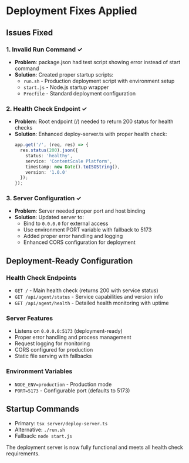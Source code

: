 # Deployment Fixes Applied

## Issues Fixed

### 1. Invalid Run Command ✓
- **Problem**: package.json had test script showing error instead of start command
- **Solution**: Created proper startup scripts:
  - `run.sh` - Production deployment script with environment setup
  - `start.js` - Node.js startup wrapper
  - `Procfile` - Standard deployment configuration

### 2. Health Check Endpoint ✓
- **Problem**: Root endpoint (/) needed to return 200 status for health checks
- **Solution**: Enhanced deploy-server.ts with proper health check:
  ```typescript
  app.get('/', (req, res) => {
    res.status(200).json({ 
      status: 'healthy', 
      service: 'ContentScale Platform',
      timestamp: new Date().toISOString(),
      version: '1.0.0'
    });
  });
  ```

### 3. Server Configuration ✓
- **Problem**: Server needed proper port and host binding
- **Solution**: Updated server to:
  - Bind to `0.0.0.0` for external access
  - Use environment PORT variable with fallback to 5173
  - Added proper error handling and logging
  - Enhanced CORS configuration for deployment

## Deployment-Ready Configuration

### Health Check Endpoints
- `GET /` - Main health check (returns 200 with service status)
- `GET /api/agent/status` - Service capabilities and version info
- `GET /api/agent/health` - Detailed health monitoring with uptime

### Server Features
- Listens on `0.0.0.0:5173` (deployment-ready)
- Proper error handling and process management
- Request logging for monitoring
- CORS configured for production
- Static file serving with fallbacks

### Environment Variables
- `NODE_ENV=production` - Production mode
- `PORT=5173` - Configurable port (defaults to 5173)

## Startup Commands
- Primary: `tsx server/deploy-server.ts`
- Alternative: `./run.sh`
- Fallback: `node start.js`

The deployment server is now fully functional and meets all health check requirements.